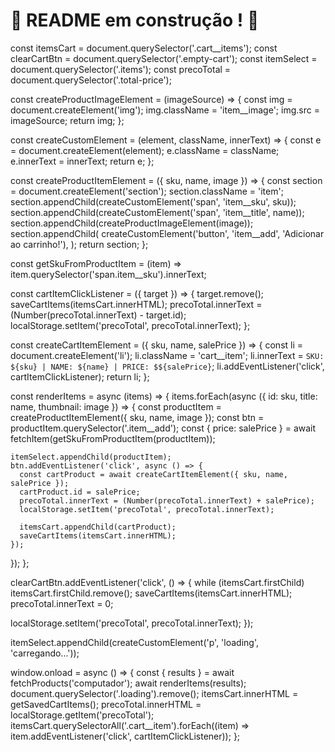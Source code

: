 # :construction: README em construção ! :construction:
const itemsCart = document.querySelector('.cart__items');
const clearCartBtn = document.querySelector('.empty-cart');
const itemSelect = document.querySelector('.items');
const precoTotal = document.querySelector('.total-price');

const createProductImageElement = (imageSource) => {
  const img = document.createElement('img');
  img.className = 'item__image';
  img.src = imageSource;
  return img;
};

const createCustomElement = (element, className, innerText) => {
  const e = document.createElement(element);
  e.className = className;
  e.innerText = innerText;
  return e;
};

const createProductItemElement = ({ sku, name, image }) => {
  const section = document.createElement('section');
  section.className = 'item';
  section.appendChild(createCustomElement('span', 'item__sku', sku));
  section.appendChild(createCustomElement('span', 'item__title', name));
  section.appendChild(createProductImageElement(image));
  section.appendChild(
    createCustomElement('button', 'item__add', 'Adicionar ao carrinho!'),
  );
  return section;
};

const getSkuFromProductItem = (item) =>
  item.querySelector('span.item__sku').innerText;

const cartItemClickListener = ({ target }) => {
  target.remove();
  saveCartItems(itemsCart.innerHTML);
  precoTotal.innerText = (Number(precoTotal.innerText) - target.id);
  localStorage.setItem('precoTotal', precoTotal.innerText);
};

const createCartItemElement = ({ sku, name, salePrice }) => {
  const li = document.createElement('li');
  li.className = 'cart__item';
  li.innerText = `SKU: ${sku} | NAME: ${name} | PRICE: $${salePrice}`;
  li.addEventListener('click', cartItemClickListener);
  return li;
};

const renderItems = async (items) => {
  items.forEach(async ({ id: sku, title: name, thumbnail: image }) => {
    const productItem = createProductItemElement({ sku, name, image });
    const btn = productItem.querySelector('.item__add');
    const { price: salePrice } = await fetchItem(getSkuFromProductItem(productItem));
    
    itemSelect.appendChild(productItem);
    btn.addEventListener('click', async () => {
      const cartProduct = await createCartItemElement({ sku, name, salePrice });
      cartProduct.id = salePrice;
      precoTotal.innerText = (Number(precoTotal.innerText) + salePrice);
      localStorage.setItem('precoTotal', precoTotal.innerText);
      
      itemsCart.appendChild(cartProduct);
      saveCartItems(itemsCart.innerHTML);
    });
  });
};

clearCartBtn.addEventListener('click', () => {
  while (itemsCart.firstChild) itemsCart.firstChild.remove();
  saveCartItems(itemsCart.innerHTML);
  precoTotal.innerText = 0;

  localStorage.setItem('precoTotal', precoTotal.innerText);
});

itemSelect.appendChild(createCustomElement('p', 'loading', 'carregando...'));

window.onload = async () => {
  const { results } = await fetchProducts('computador');
  await renderItems(results);
  document.querySelector('.loading').remove();
  itemsCart.innerHTML = getSavedCartItems();
  precoTotal.innerHTML = localStorage.getItem('precoTotal');
  itemsCart.querySelectorAll('.cart__item').forEach((item) =>
    item.addEventListener('click', cartItemClickListener));
};